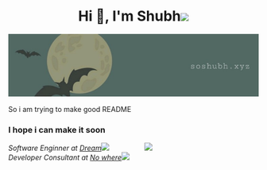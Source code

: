 <h1 align="center">Hi 👋, I'm Shubh<img src="https://media.giphy.com/media/mGcNjsfWAjY5AEZNw6/giphy.gif" width="50"></h1>

 [![Shubhanshu Singh header](icon/1634617602365.jpg)](http://soshubh.xyz/)

<h1S>So i am trying to make good README</h1>
<h3>I hope i can make it soon</h3>


<img align='right' src="https://media.giphy.com/media/qASlfAGPVUpER8kVbP/giphy.gif" width="230">
<p><em>Software Enginner at <a href="">Dream</a><img src="https://media.giphy.com/media/fYSnHlufseco8Fh93Z/giphy.gif" width="30"></br>Developer Consultant at <a href="">No where</a><img src="https://media.giphy.com/media/WUlplcMpOCEmTGBtBW/giphy.gif" width="30"> 
</em></p>
